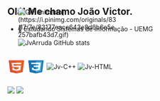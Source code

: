 ## Olá! Me chamo João Victor.


- 🔭 Estudando Sistemas de Informação - UEMG

  ![JvArruda GitHub stats](https://github-readme-stats.vercel.app/api?username=jvarrudx&show_icons=true&theme=radical)

  <div style="position: relative;">
  <img src="https://i.pinimg.com/originals/83/17/7e/83177eace643e8d6b6e5e257bafb43d7.gif" alt="GIF animado](https://i.pinimg.com/originals/83/17/7e/83177eace643e8d6b6e5e257bafb43d7.gif)" style="width: 225px; position: absolute; top: -100px;">
</div>



  

<div style="display: inline_block"><br>
  
  <img align="center" alt="Jv-HTML" height="30" width="40" src="https://raw.githubusercontent.com/devicons/devicon/master/icons/html5/html5-original.svg">
  <img align="center" alt="Jv-CSS" height="30" width="40" src="https://raw.githubusercontent.com/devicons/devicon/master/icons/css3/css3-original.svg">
  <img align="center" alt="Jv-C++" height="30" width="40" src="https://cdn.jsdelivr.net/gh/devicons/devicon/icons/cplusplus/cplusplus-original.svg" />
  <img align="center" alt="Jv-HTML" height="30" width="40" src="https://www.pngwing.com/pt/free-png-yjemi">
  </div>
             
  ##    

  <div> 
  <a href="https://instagram.com/jv.arrudx" target="_blank"><img src="https://img.shields.io/badge/-Instagram-%23E4405F?style=for-the-badge&logo=instagram&logoColor=white" target="_blank"></a>
  <a href = "mailto:joaovictorcostaarruda@gmail.com"><img src="https://img.shields.io/badge/-Gmail-%23333?style=for-the-badge&logo=gmail&logoColor=white" target="_blank"></a>
    
</div>







            
          
